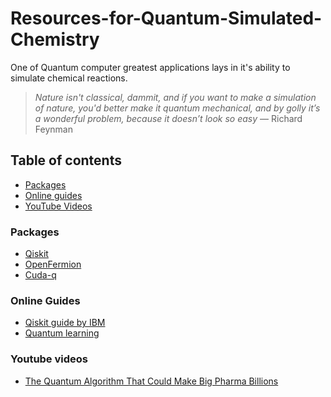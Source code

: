 # Resources-for-Quantum-Simulated-Chemistry
One of Quantum computer greatest applications lays in it's ability to simulate chemical reactions.

> *Nature isn't classical, dammit, and if you want to make a simulation of nature, you'd better make it quantum mechanical, and by golly it’s a 
wonderful problem, because it doesn’t look so easy* — Richard Feynman

## Table of contents
- [Packages](#packages)
- [Online guides](#online-Guides)
- [YouTube Videos](#youtube-videos)


### Packages
- [Qiskit](https://github.com/Qiskit/qiskit)
- [OpenFermion](https://github.com/quantumlib/OpenFermion)
- [Cuda-q](https://github.com/NVIDIA/cuda-q-academic)

### Online Guides
 - [Qiskit guide by IBM](https://www.ibm.com/quantum/qiskit)
 - [Quantum learning](https://learning.quantum.ibm.com/)


### Youtube videos
- [The Quantum Algorithm That Could Make Big Pharma Billions](https://www.youtube.com/watch?v=Fvwyd0536Gc&t=317s)
